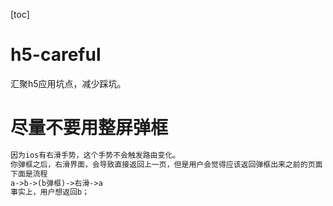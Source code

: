 [toc]
# h5-careful
汇聚h5应用坑点，减少踩坑。

# 尽量不要用整屏弹框
~~~txt
因为ios有右滑手势，这个手势不会触发路由变化。
你弹框之后，右滑界面，会导致直接返回上一页，但是用户会觉得应该返回弹框出来之前的页面
下面是流程
a->b->(b弹框)->右滑->a
事实上，用户想返回b；
~~~
